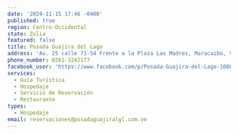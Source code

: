 ```yaml
---
date: '2024-11-15 17:46 -0400'
published: true
region: Centro-Occidental
state: Zulia
featured: false
title: Posada Guajira del Lago
address: 'Av. 25 calle 71-54 Frente a la Plaza Las Madres, Maracaibo, Venezuela'
phone_number: 0261-3242177
facebook_user: 'https://www.facebook.com/p/Posada-Guajira-del-Lago-100070137812368/?_rdr'
services:
  - Guía Turística
  - Hospedaje
  - Servicio de Reservación
  - Restaurante
types:
  - Hospedaje
email: reservaciones@posadaguajiralgl.com.ve
---
```


